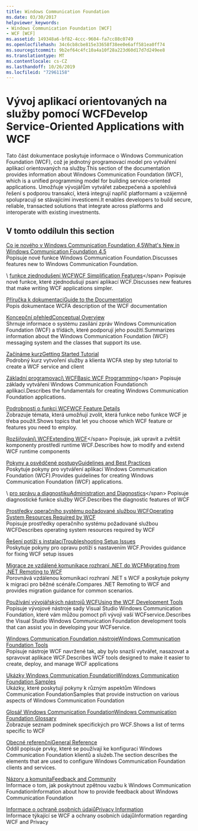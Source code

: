 ```yaml
---
title: Windows Communication Foundation
ms.date: 03/30/2017
helpviewer_keywords:
- Windows Communication Foundation [WCF]
- WCF [WCF]
ms.assetid: 149348a6-bf82-4ccc-9604-fa7cc88c0749
ms.openlocfilehash: 34c6cb8cbe815e33658f38ee0e6aff581ea0ff74
ms.sourcegitcommit: 9b2ef64c4fc10a4a10f28a223d60d17d7d249ee8
ms.translationtype: MT
ms.contentlocale: cs-CZ
ms.lasthandoff: 10/26/2019
ms.locfileid: "72961158"
---
```

# <a name="develop-service-oriented-applications-with-wcf"></a><span data-ttu-id="b795d-102">Vývoj aplikací orientovaných na služby pomocí WCF</span><span class="sxs-lookup"><span data-stu-id="b795d-102">Develop Service-Oriented Applications with WCF</span></span>

<span data-ttu-id="b795d-103">Tato část dokumentace poskytuje informace o Windows Communication Foundation (WCF), což je jednotný programovací model pro vytváření aplikací orientovaných na služby.</span><span class="sxs-lookup"><span data-stu-id="b795d-103">This section of the documentation provides information about Windows Communication Foundation (WCF), which is a unified programming model for building service-oriented applications.</span></span> <span data-ttu-id="b795d-104">Umožňuje vývojářům vytvářet zabezpečená a spolehlivá řešení s podporou transakcí, která integrují napříč platformami a vzájemně spolupracují se stávajícími investicemi.</span><span class="sxs-lookup"><span data-stu-id="b795d-104">It enables developers to build secure, reliable, transacted solutions that integrate across platforms and interoperate with existing investments.</span></span>

## <a name="in-this-section"></a><span data-ttu-id="b795d-105">V tomto oddílu</span><span class="sxs-lookup"><span data-stu-id="b795d-105">In this section</span></span>

 <span data-ttu-id="b795d-106">[Co je nového v Windows Communication Foundation 4,5](whats-new.md)</span><span class="sxs-lookup"><span data-stu-id="b795d-106">[What's New in Windows Communication Foundation 4.5](whats-new.md)</span></span>\
 <span data-ttu-id="b795d-107">Popisuje nové funkce Windows Communication Foundation.</span><span class="sxs-lookup"><span data-stu-id="b795d-107">Discusses features new to Windows Communication Foundation.</span></span>

 <span data-ttu-id="b795d-108">\ [funkce zjednodušení WCF](wcf-simplification-features.md)</span><span class="sxs-lookup"><span data-stu-id="b795d-108">[WCF Simplification Features](wcf-simplification-features.md)\</span></span>
 <span data-ttu-id="b795d-109">Popisuje nové funkce, které zjednodušují psaní aplikací WCF.</span><span class="sxs-lookup"><span data-stu-id="b795d-109">Discusses new features that make writing WCF applications simpler.</span></span>

 <span data-ttu-id="b795d-110">[Příručka k dokumentaci](guide-to-the-documentation.md)</span><span class="sxs-lookup"><span data-stu-id="b795d-110">[Guide to the Documentation](guide-to-the-documentation.md)</span></span>\
 <span data-ttu-id="b795d-111">Popis dokumentace WCF</span><span class="sxs-lookup"><span data-stu-id="b795d-111">A description of the WCF documentation</span></span>

 <span data-ttu-id="b795d-112">[Koncepční přehled](conceptual-overview.md)</span><span class="sxs-lookup"><span data-stu-id="b795d-112">[Conceptual Overview](conceptual-overview.md)</span></span>\
 <span data-ttu-id="b795d-113">Shrnuje informace o systému zasílání zpráv Windows Communication Foundation (WCF) a třídách, které podporují jeho použití.</span><span class="sxs-lookup"><span data-stu-id="b795d-113">Summarizes information about the Windows Communication Foundation (WCF) messaging system and the classes that support its use.</span></span>

 <span data-ttu-id="b795d-114">[Začínáme kurz](getting-started-tutorial.md)</span><span class="sxs-lookup"><span data-stu-id="b795d-114">[Getting Started Tutorial](getting-started-tutorial.md)</span></span>\
 <span data-ttu-id="b795d-115">Podrobný kurz vytvoření služby a klienta WCF</span><span class="sxs-lookup"><span data-stu-id="b795d-115">A step by step tutorial to create a WCF service and client</span></span>

 <span data-ttu-id="b795d-116">[Základní programovací\ WCF](basic-wcf-programming.md)</span><span class="sxs-lookup"><span data-stu-id="b795d-116">[Basic WCF Programming](basic-wcf-programming.md)\</span></span>
 <span data-ttu-id="b795d-117">Popisuje základy vytváření Windows Communication Foundationch aplikací.</span><span class="sxs-lookup"><span data-stu-id="b795d-117">Describes the fundamentals for creating Windows Communication Foundation applications.</span></span>

 <span data-ttu-id="b795d-118">[Podrobnosti o funkci WCF](./feature-details/index.md)</span><span class="sxs-lookup"><span data-stu-id="b795d-118">[WCF Feature Details](./feature-details/index.md)</span></span>\
 <span data-ttu-id="b795d-119">Zobrazuje témata, která umožňují zvolit, která funkce nebo funkce WCF je třeba použít.</span><span class="sxs-lookup"><span data-stu-id="b795d-119">Shows topics that let you choose which WCF feature or features you need to employ.</span></span>

 <span data-ttu-id="b795d-120">[Rozšiřování\ WCF](./extending/index.md)</span><span class="sxs-lookup"><span data-stu-id="b795d-120">[Extending WCF](./extending/index.md)\</span></span>
 <span data-ttu-id="b795d-121">Popisuje, jak upravit a zvětšit komponenty prostředí runtime WCF.</span><span class="sxs-lookup"><span data-stu-id="b795d-121">Describes how to modify and extend WCF runtime components</span></span>

 <span data-ttu-id="b795d-122">[Pokyny a osvědčené postupy](guidelines-and-best-practices.md)</span><span class="sxs-lookup"><span data-stu-id="b795d-122">[Guidelines and Best Practices](guidelines-and-best-practices.md)</span></span>\
 <span data-ttu-id="b795d-123">Poskytuje pokyny pro vytváření aplikací Windows Communication Foundation (WCF).</span><span class="sxs-lookup"><span data-stu-id="b795d-123">Provides guidelines for creating Windows Communication Foundation (WCF) applications.</span></span>

 <span data-ttu-id="b795d-124">\ [pro správu a diagnostiku](./diagnostics/index.md)</span><span class="sxs-lookup"><span data-stu-id="b795d-124">[Administration and Diagnostics](./diagnostics/index.md)\</span></span>
 <span data-ttu-id="b795d-125">Popisuje diagnostické funkce služby WCF.</span><span class="sxs-lookup"><span data-stu-id="b795d-125">Describes the diagnostic features of WCF</span></span>

 <span data-ttu-id="b795d-126">[Prostředky operačního systému požadované službou WCF](operating-system-resources-required-by-wcf.md)</span><span class="sxs-lookup"><span data-stu-id="b795d-126">[Operating System Resources Required by WCF](operating-system-resources-required-by-wcf.md)</span></span>\
 <span data-ttu-id="b795d-127">Popisuje prostředky operačního systému požadované službou WCF</span><span class="sxs-lookup"><span data-stu-id="b795d-127">Describes operating system resources required by WCF</span></span>

 <span data-ttu-id="b795d-128">[Řešení potíží s instalací](troubleshooting-setup-issues.md)</span><span class="sxs-lookup"><span data-stu-id="b795d-128">[Troubleshooting Setup Issues](troubleshooting-setup-issues.md)</span></span>\
 <span data-ttu-id="b795d-129">Poskytuje pokyny pro opravu potíží s nastavením WCF.</span><span class="sxs-lookup"><span data-stu-id="b795d-129">Provides guidance for fixing WCF setup issues</span></span>

 <span data-ttu-id="b795d-130">[Migrace ze vzdálené komunikace rozhraní .NET do WCF](migrating-from-net-remoting-to-wcf.md)</span><span class="sxs-lookup"><span data-stu-id="b795d-130">[Migrating from .NET Remoting to WCF](migrating-from-net-remoting-to-wcf.md)</span></span>\
 <span data-ttu-id="b795d-131">Porovnává vzdálenou komunikaci rozhraní .NET s WCF a poskytuje pokyny k migraci pro běžné scénáře.</span><span class="sxs-lookup"><span data-stu-id="b795d-131">Compares .NET Remoting to WCF and provides migration guidance for common scenarios.</span></span>

 <span data-ttu-id="b795d-132">[Používání vývojářských nástrojů WCF](using-the-wcf-development-tools.md)</span><span class="sxs-lookup"><span data-stu-id="b795d-132">[Using the WCF Development Tools](using-the-wcf-development-tools.md)</span></span>\
 <span data-ttu-id="b795d-133">Popisuje vývojové nástroje sady Visual Studio Windows Communication Foundation, které vám můžou pomoct při vývoji vaší WCFservice.</span><span class="sxs-lookup"><span data-stu-id="b795d-133">Describes the Visual Studio Windows Communication Foundation development tools that can assist you in developing your WCFservice.</span></span>

 <span data-ttu-id="b795d-134">[Windows Communication Foundation nástroje](tools.md)</span><span class="sxs-lookup"><span data-stu-id="b795d-134">[Windows Communication Foundation Tools](tools.md)</span></span>\
 <span data-ttu-id="b795d-135">Popisuje nástroje WCF navržené tak, aby bylo snazší vytvářet, nasazovat a spravovat aplikace WCF.</span><span class="sxs-lookup"><span data-stu-id="b795d-135">Describes WCF tools designed to make it easier to create, deploy, and manage WCF applications</span></span>

 <span data-ttu-id="b795d-136">[Ukázky Windows Communication Foundation](./samples/index.md)</span><span class="sxs-lookup"><span data-stu-id="b795d-136">[Windows Communication Foundation Samples](./samples/index.md)</span></span>\
 <span data-ttu-id="b795d-137">Ukázky, které poskytují pokyny k různým aspektům Windows Communication Foundation</span><span class="sxs-lookup"><span data-stu-id="b795d-137">Samples that provide instruction on various aspects of Windows Communication Foundation</span></span>

 <span data-ttu-id="b795d-138">[Glosář Windows Communication Foundation](glossary.md)</span><span class="sxs-lookup"><span data-stu-id="b795d-138">[Windows Communication Foundation Glossary](glossary.md)</span></span>\
 <span data-ttu-id="b795d-139">Zobrazuje seznam podmínek specifických pro WCF.</span><span class="sxs-lookup"><span data-stu-id="b795d-139">Shows a list of terms specific to WCF</span></span>

 <span data-ttu-id="b795d-140">[Obecné referenční](general-reference.md)</span><span class="sxs-lookup"><span data-stu-id="b795d-140">[General Reference](general-reference.md)</span></span>\
 <span data-ttu-id="b795d-141">Oddíl popisuje prvky, které se používají ke konfiguraci Windows Communication Foundation klientů a služeb.</span><span class="sxs-lookup"><span data-stu-id="b795d-141">The section describes the elements that are used to configure Windows Communication Foundation clients and services.</span></span>

 <span data-ttu-id="b795d-142">[Názory a komunita](feedback-and-community.md)</span><span class="sxs-lookup"><span data-stu-id="b795d-142">[Feedback and Community](feedback-and-community.md)</span></span>\
 <span data-ttu-id="b795d-143">Informace o tom, jak poskytnout zpětnou vazbu k Windows Communication Foundation</span><span class="sxs-lookup"><span data-stu-id="b795d-143">Information about how to provide feedback about Windows Communication Foundation</span></span>

 <span data-ttu-id="b795d-144">[Informace o ochraně osobních údajů](privacy-information.md)</span><span class="sxs-lookup"><span data-stu-id="b795d-144">[Privacy Information](privacy-information.md)</span></span>\
 <span data-ttu-id="b795d-145">Informace týkající se WCF a ochrany osobních údajů</span><span class="sxs-lookup"><span data-stu-id="b795d-145">Information regarding WCF and Privacy</span></span>
